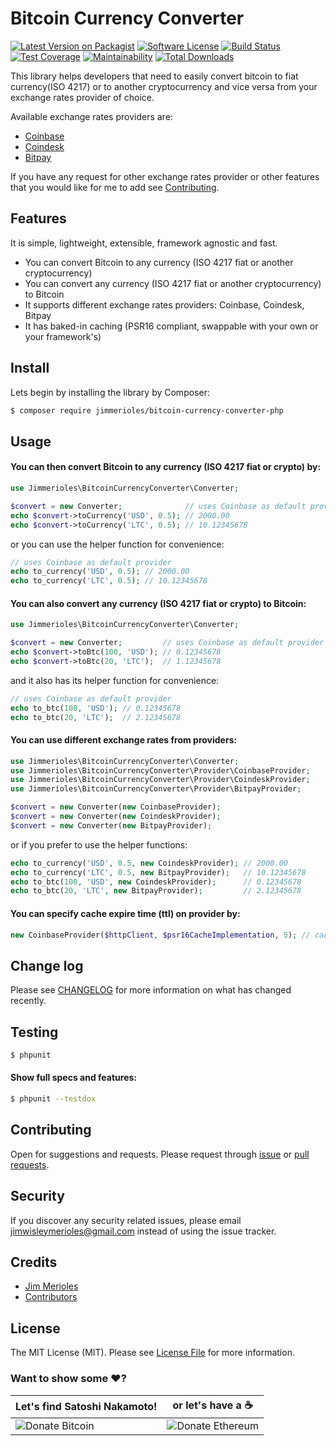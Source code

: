 # Bitcoin Currency Converter

[![Latest Version on Packagist][ico-version]][link-packagist]
[![Software License][ico-license]](LICENSE)
[![Build Status][ico-travis]][link-travis]
[![Test Coverage][ico-coverage]][link-coverage]
[![Maintainability][ico-maintainability]][link-maintainability]
[![Total Downloads][ico-downloads]][link-downloads]

This library helps developers that need to easily convert bitcoin to fiat currency(ISO 4217) or to another cryptocurrency and vice versa from your exchange rates provider of choice.

Available exchange rates providers are:
* [Coinbase][link-coinbase-rates]
* [Coindesk][link-coindesk-rates]
* [Bitpay][link-bitpay-rates]

If you have any request for other exchange rates provider or other features that you would like for me to add see [Contributing][link-contributing].

## Features

It is simple, lightweight, extensible, framework agnostic and fast.

* You can convert Bitcoin to any currency (ISO 4217 fiat or another cryptocurrency)
* You can convert any currency (ISO 4217 fiat or another cryptocurrency) to Bitcoin
* It supports different exchange rates providers: Coinbase, Coindesk, Bitpay
* It has baked-in caching (PSR16 compliant, swappable with your own or your framework's)

## Install

Lets begin by installing the library by Composer:

``` bash
$ composer require jimmerioles/bitcoin-currency-converter-php
```

## Usage

#### You can then convert Bitcoin to any currency (ISO 4217 fiat or crypto) by:

``` php
use Jimmerioles\BitcoinCurrencyConverter\Converter;

$convert = new Converter;              // uses Coinbase as default provider
echo $convert->toCurrency('USD', 0.5); // 2000.00
echo $convert->toCurrency('LTC', 0.5); // 10.12345678
```

or you can use the helper function for convenience:

``` php
// uses Coinbase as default provider
echo to_currency('USD', 0.5); // 2000.00
echo to_currency('LTC', 0.5); // 10.12345678
```

#### You can also convert any currency (ISO 4217 fiat or crypto) to Bitcoin:

``` php
use Jimmerioles\BitcoinCurrencyConverter\Converter;

$convert = new Converter;         // uses Coinbase as default provider
echo $convert->toBtc(100, 'USD'); // 0.12345678
echo $convert->toBtc(20, 'LTC');  // 1.12345678
```

and it also has its helper function for convenience:

``` php
// uses Coinbase as default provider
echo to_btc(100, 'USD'); // 0.12345678
echo to_btc(20, 'LTC');  // 2.12345678
```

#### You can use different exchange rates from providers:

``` php
use Jimmerioles\BitcoinCurrencyConverter\Converter;
use Jimmerioles\BitcoinCurrencyConverter\Provider\CoinbaseProvider;
use Jimmerioles\BitcoinCurrencyConverter\Provider\CoindeskProvider;
use Jimmerioles\BitcoinCurrencyConverter\Provider\BitpayProvider;

$convert = new Converter(new CoinbaseProvider);
$convert = new Converter(new CoindeskProvider);
$convert = new Converter(new BitpayProvider);
```

or if you prefer to use the helper functions:

``` php
echo to_currency('USD', 0.5, new CoindeskProvider); // 2000.00
echo to_currency('LTC', 0.5, new BitpayProvider);   // 10.12345678
echo to_btc(100, 'USD', new CoindeskProvider);      // 0.12345678
echo to_btc(20, 'LTC', new BitpayProvider);         // 2.12345678
```

#### You can specify cache expire time (ttl) on provider by:

``` php
new CoinbaseProvider($httpClient, $psr16CacheImplementation, 5); // cache expires in 5mins, defaults to 60mins
```

## Change log

Please see [CHANGELOG][link-changelog] for more information on what has changed recently.

## Testing

``` bash
$ phpunit
```

#### Show full specs and features:

``` bash
$ phpunit --testdox
```

## Contributing

Open for suggestions and requests. Please request through [issue][link-issue] or [pull requests][link-pull-request].

## Security

If you discover any security related issues, please email jimwisleymerioles@gmail.com instead of using the issue tracker.

## Credits

- [Jim Merioles][link-author]
- [Contributors][link-contributors]

## License

The MIT License (MIT). Please see [License File](LICENSE) for more information.

### Want to show some :heart:?

Let's find Satoshi Nakamoto! | or let's have a :coffee:
------------ | ------------
![Donate Bitcoin][ico-bitcoin] | ![Donate Ethereum][ico-ethereum]


[ico-version]: https://img.shields.io/packagist/v/jimmerioles/bitcoin-currency-converter-php.svg?style=flat-square
[ico-license]: https://img.shields.io/badge/license-MIT-brightgreen.svg?style=flat-square
[ico-travis]: https://img.shields.io/travis/jimmerioles/bitcoin-currency-converter-php/master.svg?style=flat-square
[ico-coverage]: https://img.shields.io/codeclimate/c/jimmerioles/bitcoin-currency-converter-php.svg?style=flat-square
[ico-maintainability]: https://img.shields.io/codeclimate/maintainability/jimmerioles/bitcoin-currency-converter-php.svg?style=flat-square
[ico-downloads]: https://img.shields.io/packagist/dt/jimmerioles/bitcoin-currency-converter-php.svg?style=flat-square
[ico-bitcoin]: https://img.shields.io/badge/Bitcoin-1KBT3Mzsr2dZqhQqNYx4gum8Yuyd61UzNk-blue.svg?style=flat-square
[ico-ethereum]: https://img.shields.io/badge/Ethereum-0x7896E9C4118e495Eb7001a847BBFA3C29Dfc69d9-blue.svg?style=flat-square

[link-packagist]: https://packagist.org/packages/jimmerioles/bitcoin-currency-converter-php
[link-travis]: https://travis-ci.org/jimmerioles/bitcoin-currency-converter-php
[link-coverage]: https://codeclimate.com/github/jimmerioles/bitcoin-currency-converter-php/test_coverage
[link-maintainability]: https://codeclimate.com/github/jimmerioles/bitcoin-currency-converter-php/maintainability
[link-downloads]: https://packagist.org/packages/jimmerioles/bitcoin-currency-converter-php/stats
[link-author]: https://twitter.com/jimmerioles
[link-contributors]: https://github.com/jimmerioles/bitcoin-currency-converter-php/graphs/contributors
[link-coinbase-rates]: https://www.coinbase.com/charts
[link-coindesk-rates]: https://www.coindesk.com/price
[link-bitpay-rates]: https://bitpay.com/bitcoin-exchange-rates
[link-changelog]: https://github.com/jimmerioles/bitcoin-currency-converter-php/blob/master/CHANGELOG.md
[link-issue]: https://github.com/jimmerioles/bitcoin-currency-converter-php/issues/new
[link-pull-request]: https://github.com/jimmerioles/bitcoin-currency-converter-php/pull/new/master
[link-contributing]: https://github.com/jimmerioles/bitcoin-currency-converter-php#contributing
